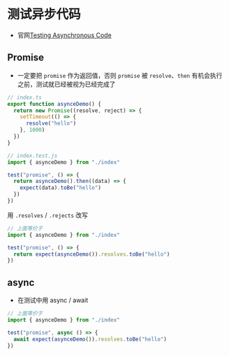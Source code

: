 # 测试异步代码

- 官网[Testing Asynchronous Code](https://jestjs.io/docs/zh-Hans/asynchronous)

## Promise

- 一定要把 `promise` 作为返回值，否则 `promise` 被 `resolve`、`then` 有机会执行之前，测试就已经被视为已经完成了

```ts
// index.ts
export function asynceDemo() {
  return new Promise((resolve, reject) => {
    setTimeout(() => {
      resolve("hello")
    }, 1000)
  })
}
```

```js
// index.test.js
import { asynceDemo } from "./index"

test("promise", () => {
  return asynceDemo().then((data) => {
    expect(data).toBe("hello")
  })
})
```

用 `.resolves` / `.rejects` 改写

```js
// 上面等价于
import { asynceDemo } from "./index"

test("promise", () => {
  return expect(asynceDemo()).resolves.toBe("hello")
})
```

## async

- 在测试中用 async / await

```js
// 上面等价于
import { asynceDemo } from "./index"

test("promise", async () => {
  await expect(asynceDemo()).resolves.toBe("hello")
})
```
